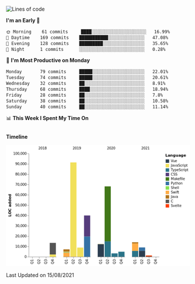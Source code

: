 <!--START_SECTION:waka-->
![Lines of code](https://img.shields.io/badge/From%20Hello%20World%20I%27ve%20Written-274367%20lines%20of%20code-blue)

**I'm an Early 🐤** 

```text
🌞 Morning    61 commits     ████░░░░░░░░░░░░░░░░░░░░░   16.99% 
🌆 Daytime    169 commits    ███████████░░░░░░░░░░░░░░   47.08% 
🌃 Evening    128 commits    █████████░░░░░░░░░░░░░░░░   35.65% 
🌙 Night      1 commits      ░░░░░░░░░░░░░░░░░░░░░░░░░   0.28%

```
📅 **I'm Most Productive on Monday** 

```text
Monday       79 commits     █████░░░░░░░░░░░░░░░░░░░░   22.01% 
Tuesday      74 commits     █████░░░░░░░░░░░░░░░░░░░░   20.61% 
Wednesday    32 commits     ██░░░░░░░░░░░░░░░░░░░░░░░   8.91% 
Thursday     68 commits     ████░░░░░░░░░░░░░░░░░░░░░   18.94% 
Friday       28 commits     ██░░░░░░░░░░░░░░░░░░░░░░░   7.8% 
Saturday     38 commits     ██░░░░░░░░░░░░░░░░░░░░░░░   10.58% 
Sunday       40 commits     ██░░░░░░░░░░░░░░░░░░░░░░░   11.14%

```


📊 **This Week I Spent My Time On** 

```text
```

**Timeline**

![Chart not found](https://raw.githubusercontent.com/johann-lr/johann-lr/master/charts/bar_graph.png) 


 Last Updated on 15/08/2021
<!--END_SECTION:waka-->

